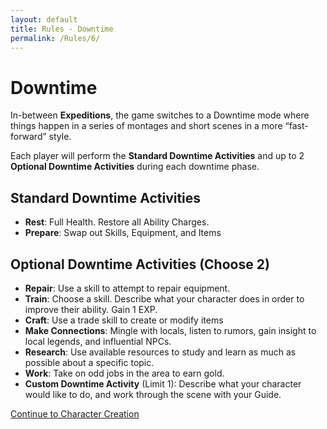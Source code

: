 ```yaml
---
layout: default
title: Rules - Downtime
permalink: /Rules/6/
---
```

# Downtime
In-between **Expeditions**, the game switches to a Downtime mode where things happen in a series of montages and short scenes in a more “fast-forward” style.

Each player will perform the **Standard Downtime Activities** and up to 2 **Optional Downtime Activities** during each downtime phase.

## Standard Downtime Activities
- **Rest**: Full Health. Restore all Ability Charges.
- **Prepare**: Swap out Skills, Equipment, and Items

## Optional Downtime Activities (Choose 2)
- **Repair**: Use a skill to attempt to repair equipment.
- **Train**: Choose a skill. Describe what your character does in order to improve their ability. Gain 1 EXP.
- **Craft**: Use a trade skill to create or modify items
- **Make Connections**: Mingle with locals, listen to rumors, gain insight to local legends, and influential NPCs.
- **Research**: Use available resources to study and learn as much as possible about a specific topic.
- **Work**: Take on odd jobs in the area to earn gold.
- **Custom Downtime Activity** (Limit 1): Describe what your character would like to do, and work through the scene with your Guide. 

[Continue to Character Creation]({{site.baseurl}}/Rules/7/) 